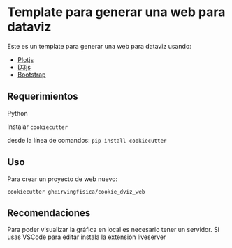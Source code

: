 Template para generar una web para dataviz
====================

Este es un template para generar una web para dataviz usando:
- [Plotjs](https://observablehq.com/plot/)
- [D3js](https://d3js.org/)
- [Bootstrap](https://getbootstrap.com/)

Requerimientos
------------
Python

Instalar `cookiecutter`

desde la línea de comandos: `pip install cookiecutter`    

Uso
-----
Para crear un proyecto de web nuevo:

`cookiecutter gh:irvingfisica/cookie_dviz_web`

Recomendaciones
-----
Para poder visualizar la gráfica en local es necesario tener un servidor. Si usas VSCode para editar instala la extensión liveserver